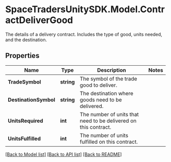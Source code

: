 # SpaceTradersUnitySDK.Model.ContractDeliverGood
The details of a delivery contract. Includes the type of good, units needed, and the destination.

## Properties

Name | Type | Description | Notes
------------ | ------------- | ------------- | -------------
**TradeSymbol** | **string** | The symbol of the trade good to deliver. | 
**DestinationSymbol** | **string** | The destination where goods need to be delivered. | 
**UnitsRequired** | **int** | The number of units that need to be delivered on this contract. | 
**UnitsFulfilled** | **int** | The number of units fulfilled on this contract. | 

[[Back to Model list]](../README.md#documentation-for-models) [[Back to API list]](../README.md#documentation-for-api-endpoints) [[Back to README]](../README.md)

